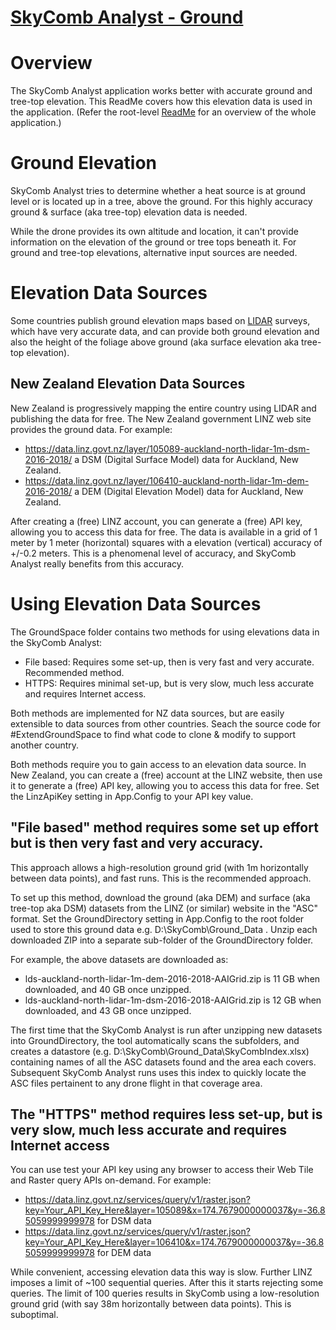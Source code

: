 # [SkyComb Analyst - Ground](https://github.com/PhilipQuirke/SkyCombAnalystHelp/) 

# Overview
The SkyComb Analyst application works better with accurate ground and tree-top elevation.
This ReadMe covers how this elevation data is used in the application.
(Refer the root-level [ReadMe](./README.md) for an overview of the whole application.)


# Ground Elevation
SkyComb Analyst tries to determine whether a heat source is at ground level or is located up in a tree, above the ground. 
For this highly accuracy ground & surface (aka tree-top) elevation data is needed.

While the drone provides its own altitude and location, it can't provide information on the elevation of the ground or 
tree tops beneath it. For ground and tree-top elevations, alternative input sources are needed.


# Elevation Data Sources
Some countries publish ground elevation maps based on [LIDAR](https://en.wikipedia.org/wiki/Lidar) surveys, which have very 
accurate data, and can provide both ground elevation and also the height of the foliage above ground (aka surface elevation 
aka tree-top elevation). 

## New Zealand Elevation Data Sources
New Zealand is progressively mapping the entire country using LIDAR and publishing the data for free.
The New Zealand government LINZ web site provides the ground data. For example:
- https://data.linz.govt.nz/layer/105089-auckland-north-lidar-1m-dsm-2016-2018/ a DSM (Digital Surface Model) data for Auckland, New Zealand.
- https://data.linz.govt.nz/layer/106410-auckland-north-lidar-1m-dem-2016-2018/ a DEM (Digital Elevation Model) data for Auckland, New Zealand.

After creating a (free) LINZ account, you can generate a (free) API key, allowing you to access this data for free.
The data is available in a grid of 1 meter by 1 meter (horizontal) squares with a elevation (vertical) accuracy of +/-0.2 meters.
This is a phenomenal level of accuracy, and SkyComb Analyst really benefits from this accuracy.


# Using Elevation Data Sources
The GroundSpace folder contains two methods for using elevations data in the SkyComb Analyst:
- File based: Requires some set-up, then is very fast and very accurate. Recommended method.
- HTTPS: Requires minimal set-up, but is very slow, much less accurate and requires Internet access. 

Both methods are implemented for NZ data sources, but are easily extensible to data sources from other countries.
Seach the source code for #ExtendGroundSpace to find what code to clone & modify to support another country.

Both methods require you to gain access to an elevation data source. 
In New Zealand, you can create a (free) account at the LINZ website, then use it to generate a (free) API key, 
allowing you to access this data for free. Set the LinzApiKey setting in App.Config to your API key value.

## "File based" method requires some set up effort but is then very fast and very accuracy.
This approach allows a high-resolution ground grid (with 1m horizontally between data points), and fast runs. 
This is the recommended approach. 

To set up this method, download the ground (aka DEM) and surface (aka tree-top aka DSM) datasets from the LINZ (or similar) 
website in the "ASC" format. Set the GroundDirectory setting in App.Config to the root folder used to store this ground 
data e.g. D:\SkyComb\Ground_Data . Unzip each downloaded ZIP into a separate sub-folder of the GroundDirectory folder.

For example, the above datasets are downloaded as:
- lds-auckland-north-lidar-1m-dem-2016-2018-AAIGrid.zip is 11 GB when downloaded, and 40 GB once unzipped. 
- lds-auckland-north-lidar-1m-dsm-2016-2018-AAIGrid.zip is 12 GB when downloaded, and 43 GB once unzipped. 

The first time that the SkyComb Analyst is run after unzipping new datasets into GroundDirectory, the tool automatically scans the subfolders, 
and creates a datastore (e.g. D:\SkyComb\Ground_Data\SkyCombIndex.xlsx) containing names of all the ASC datasets found and the area each covers. 
Subsequent SkyComb Analyst runs uses this index to quickly locate the ASC files pertainent to any drone flight in that coverage area.


## The "HTTPS" method requires less set-up, but is very slow, much less accurate and requires Internet access
You can use test your API key using any browser to access their Web Tile and Raster query APIs on-demand. For example:
- https://data.linz.govt.nz/services/query/v1/raster.json?key=Your_API_Key_Here&layer=105089&x=174.7679000000037&y=-36.85059999999978 for DSM data
- https://data.linz.govt.nz/services/query/v1/raster.json?key=Your_API_Key_Here&layer=106410&x=174.7679000000037&y=-36.85059999999978 for DEM data

While convenient, accessing elevation data this way is slow. Further LINZ imposes a limit of ~100 sequential queries. 
After this it starts rejecting some queries. The limit of 100 queries results in SkyComb using a low-resolution ground 
grid (with say 38m horizontally between data points). This is suboptimal. 
